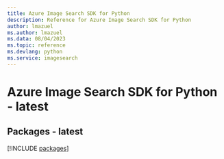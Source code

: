 ```yaml
---
title: Azure Image Search SDK for Python
description: Reference for Azure Image Search SDK for Python
author: lmazuel
ms.author: lmazuel
ms.data: 08/04/2023
ms.topic: reference
ms.devlang: python
ms.service: imagesearch
---
```

# Azure Image Search SDK for Python - latest
## Packages - latest
[!INCLUDE [packages](image-search-index.md)]